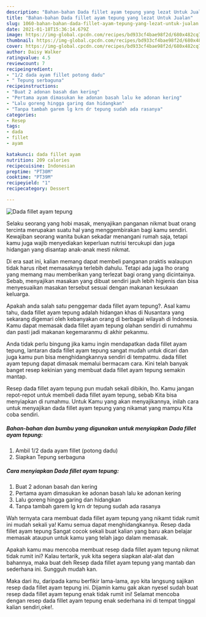 ```yaml
---
description: "Bahan-bahan Dada fillet ayam tepung yang lezat Untuk Jualan"
title: "Bahan-bahan Dada fillet ayam tepung yang lezat Untuk Jualan"
slug: 1060-bahan-bahan-dada-fillet-ayam-tepung-yang-lezat-untuk-jualan
date: 2021-01-18T15:36:14.679Z
image: https://img-global.cpcdn.com/recipes/bd933cf4bae98f2d/680x482cq70/dada-fillet-ayam-tepung-foto-resep-utama.jpg
thumbnail: https://img-global.cpcdn.com/recipes/bd933cf4bae98f2d/680x482cq70/dada-fillet-ayam-tepung-foto-resep-utama.jpg
cover: https://img-global.cpcdn.com/recipes/bd933cf4bae98f2d/680x482cq70/dada-fillet-ayam-tepung-foto-resep-utama.jpg
author: Daisy Walker
ratingvalue: 4.5
reviewcount: 7
recipeingredient:
- "1/2 dada ayam fillet potong dadu"
- " Tepung serbaguna"
recipeinstructions:
- "Buat 2 adonan basah dan kering"
- "Pertama ayam dimasukan ke adonan basah lalu ke adonan kering"
- "Lalu goreng hingga garing dan hidangkan"
- "Tanpa tambah garem lg krn dr tepung sudah ada rasanya"
categories:
- Resep
tags:
- dada
- fillet
- ayam

katakunci: dada fillet ayam 
nutrition: 209 calories
recipecuisine: Indonesian
preptime: "PT30M"
cooktime: "PT39M"
recipeyield: "1"
recipecategory: Dessert

---
```



![Dada fillet ayam tepung](https://img-global.cpcdn.com/recipes/bd933cf4bae98f2d/680x482cq70/dada-fillet-ayam-tepung-foto-resep-utama.jpg)

Selaku seorang yang hobi masak, menyajikan panganan nikmat buat orang tercinta merupakan suatu hal yang menggembirakan bagi kamu sendiri. Kewajiban seorang  wanita bukan sekadar menangani rumah saja, tetapi kamu juga wajib menyediakan keperluan nutrisi tercukupi dan juga hidangan yang disantap anak-anak mesti nikmat.

Di era  saat ini, kalian memang dapat membeli panganan praktis walaupun tidak harus ribet memasaknya terlebih dahulu. Tetapi ada juga lho orang yang memang mau memberikan yang terlezat bagi orang yang dicintainya. Sebab, menyajikan masakan yang dibuat sendiri jauh lebih higienis dan bisa menyesuaikan masakan tersebut sesuai dengan makanan kesukaan keluarga. 



Apakah anda salah satu penggemar dada fillet ayam tepung?. Asal kamu tahu, dada fillet ayam tepung adalah hidangan khas di Nusantara yang sekarang digemari oleh kebanyakan orang di berbagai wilayah di Indonesia. Kamu dapat memasak dada fillet ayam tepung olahan sendiri di rumahmu dan pasti jadi makanan kegemaranmu di akhir pekanmu.

Anda tidak perlu bingung jika kamu ingin mendapatkan dada fillet ayam tepung, lantaran dada fillet ayam tepung sangat mudah untuk dicari dan juga kamu pun bisa menghidangkannya sendiri di tempatmu. dada fillet ayam tepung dapat dimasak memalui bermacam cara. Kini telah banyak banget resep kekinian yang membuat dada fillet ayam tepung semakin mantap.

Resep dada fillet ayam tepung pun mudah sekali dibikin, lho. Kamu jangan repot-repot untuk membeli dada fillet ayam tepung, sebab Kita bisa menyiapkan di rumahmu. Untuk Kamu yang akan menyajikannya, inilah cara untuk menyajikan dada fillet ayam tepung yang nikamat yang mampu Kita coba sendiri.

<!--inarticleads1-->

##### Bahan-bahan dan bumbu yang digunakan untuk menyiapkan Dada fillet ayam tepung:

1. Ambil 1/2 dada ayam fillet (potong dadu)
1. Siapkan  Tepung serbaguna




<!--inarticleads2-->

##### Cara menyiapkan Dada fillet ayam tepung:

1. Buat 2 adonan basah dan kering
1. Pertama ayam dimasukan ke adonan basah lalu ke adonan kering
1. Lalu goreng hingga garing dan hidangkan
1. Tanpa tambah garem lg krn dr tepung sudah ada rasanya




Wah ternyata cara membuat dada fillet ayam tepung yang nikamt tidak rumit ini mudah sekali ya! Kamu semua dapat menghidangkannya. Resep dada fillet ayam tepung Sangat cocok sekali buat kalian yang baru akan belajar memasak ataupun untuk kamu yang telah jago dalam memasak.

Apakah kamu mau mencoba membuat resep dada fillet ayam tepung nikmat tidak rumit ini? Kalau tertarik, yuk kita segera siapkan alat-alat dan bahannya, maka buat deh Resep dada fillet ayam tepung yang mantab dan sederhana ini. Sungguh mudah kan. 

Maka dari itu, daripada kamu berfikir lama-lama, ayo kita langsung sajikan resep dada fillet ayam tepung ini. Dijamin kamu gak akan nyesel sudah buat resep dada fillet ayam tepung enak tidak rumit ini! Selamat mencoba dengan resep dada fillet ayam tepung enak sederhana ini di tempat tinggal kalian sendiri,oke!.

